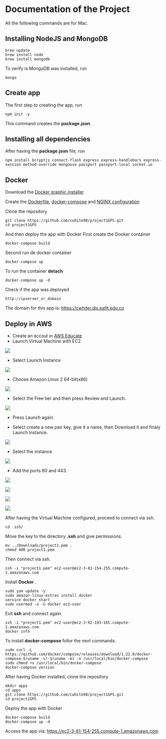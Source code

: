# Documentation of the Project

All the following commands are for Mac.

## Installing NodeJS and MongoDB
```
brew update
brew install node
brew install mongodb
```
To verify is MongoDB was installed, run
```
mongo
```

## Create app
The first step to creating the app, run

```
npm init -y
```

This command creates the **package.json**.

## Installing all dependencies
After having the **package.json** file, run
```
npm install bcryptjs connect-flash express express-handlebars express-session method-override mongoose passport passport-local socket.io
```

## Docker
Download the [Docker graphic installer](https://docs.docker.com/docker-for-mac/install/)

Create the [Dockerfile](Dockerfile), [docker-compose](docker-compose.yml) and [NGINX configuration](nginx.conf)

Clone the repository

```
git clone https://github.com/cwhite98/project1GPS.git
cd project1GPS
```
And then deploy the app with Docker
First create the Docker container
```
docker-compose build
```
Second run de docker container
```
docker-compose up
```
To run the container **detach**
```
docker-compose up -d
```
Check if the app was deployed
```
http://ipserver_or_domain
```
The domain for this app is: https://cwhiter.dis.eafit.edu.co

## Deploy in AWS
- Create an accout in [AWS Educate](https://www.awseducate.com)
- Launch Virtual Machine with EC2

![](./docs/tapEC2.png)

- Select Launch Instance

![](./docs/launchInstance.png)

- Choose Amazon Linux 2 64-bit(x86)

![](./docs/AmazonLinux2.png)

- Select the Free tier and then press Review and Launch.

![](./docs/freeTier.png)

- Press Launch again.

- Select create a new pair key, give it a name, then Download it and finaly Launch Instance. 

![](./docs/key.png)

- Select the instance.

![](./docs/selectInstance.png)

- Add the ports 80 and 443.

![](./docs/1.png)

![](./docs/2.png)

![](./docs/3.png)

![](./docs/4.png)

After having the Virtual Machine configured, proceed to connect via ssh.

```
cd .ssh/
```
Move the key to the directory **.ssh** and give permissions.

```
mv ../Downloads/project1.pem .
chmod 400 project1.pem
```

Then connect via ssh.
```
ssh -i "project1.pem" ec2-user@ec2-3-81-154-255.compute-1.amazonaws.com
```


Install **Docker** .

```
sudo yum update -y
sudo amazon-linux-extras install docker
service docker start
sudo usermod -a -G docker ec2-user
```
Exit **ssh** and connect again.

```
ssh -i "project1.pem" ec2-user@ec2-3-92-193-165.compute-1.amazonaws.com
docker info
```

To install **docker-compose** follor the next commands.

```
sudo curl -L https://github.com/docker/compose/releases/download/1.22.0/docker-compose-$(uname -s)-$(uname -m) -o /usr/local/bin/docker-compose
sudo chmod +x /usr/local/bin/docker-compose
docker-compose version
```

After having Docker installed, clone the repository

```
mkdir apps
cd apps
git clone https://github.com/cwhite98/project1GPS.git
cd project1GPS
```

Deploy the app with Docker

```
docker-compose build
docker-compose up -d
```

Access the app via: https://ec2-3-81-154-255.compute-1.amazonaws.com
